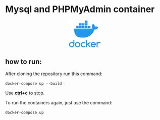 # Mysql and PHPMyAdmin container

<div id="header" align="center">

  <img src="./media/docker-logo.png" width="100"/>

</div>


## how to run: 

After cloning the repository run this command: 

```
docker-compose up --build
```

Use **ctrl+c** to stop.

To run the containers again, just use the command: 

```
docker-compose up
```
